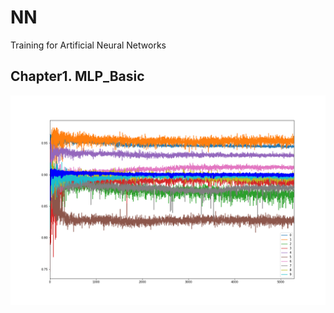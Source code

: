 # NN
Training for Artificial Neural Networks

## Chapter1. MLP_Basic
![](https://github.com/koorukuroo/NN/blob/master/images/MLP_Basic.png?raw=true)
